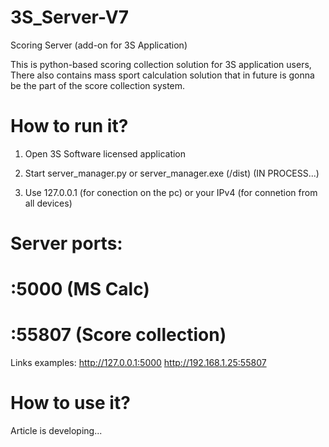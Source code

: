# 3S_Server-V7
Scoring Server (add-on for 3S Application)

This is python-based scoring collection solution for  3S application users,
There also contains mass sport calculation solution that in future is gonna be the part of the score collection system.

# How to run it?
1. Open 3S Software licensed application
2. Start server_manager.py
or
server_manager.exe (/dist) (IN PROCESS...)

3. Use 127.0.0.1 (for conection on the pc)
or
your IPv4 (for connetion from all devices)

# Server ports:
# :5000 (MS Calc)
# :55807 (Score collection)

Links examples:
http://127.0.0.1:5000
http://192.168.1.25:55807

# How to use it?

Article is developing...